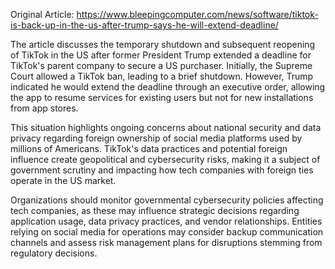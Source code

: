 Original Article: https://www.bleepingcomputer.com/news/software/tiktok-is-back-up-in-the-us-after-trump-says-he-will-extend-deadline/

The article discusses the temporary shutdown and subsequent reopening of TikTok in the US after former President Trump extended a deadline for TikTok's parent company to secure a US purchaser. Initially, the Supreme Court allowed a TikTok ban, leading to a brief shutdown. However, Trump indicated he would extend the deadline through an executive order, allowing the app to resume services for existing users but not for new installations from app stores.

This situation highlights ongoing concerns about national security and data privacy regarding foreign ownership of social media platforms used by millions of Americans. TikTok's data practices and potential foreign influence create geopolitical and cybersecurity risks, making it a subject of government scrutiny and impacting how tech companies with foreign ties operate in the US market.

Organizations should monitor governmental cybersecurity policies affecting tech companies, as these may influence strategic decisions regarding application usage, data privacy practices, and vendor relationships. Entities relying on social media for operations may consider backup communication channels and assess risk management plans for disruptions stemming from regulatory decisions.